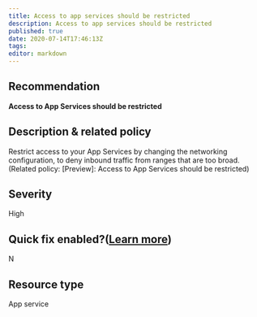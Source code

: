 ```yaml
---
title: Access to app services should be restricted
description: Access to app services should be restricted
published: true
date: 2020-07-14T17:46:13Z
tags:
editor: markdown
---
```


## Recommendation
**Access to App Services should be restricted**

## Description & related policy
Restrict access to your App Services by changing the networking configuration, to deny inbound traffic from ranges that are too broad.<br>(Related policy: [Preview]: Access to App Services should be restricted)

## Severity
High

## Quick fix enabled?([Learn more](https://docs.microsoft.com/azure/security-center/security-center-remediate-recommendations#recommendations-with-quick-fix-remediation))
N

## Resource type
App service




